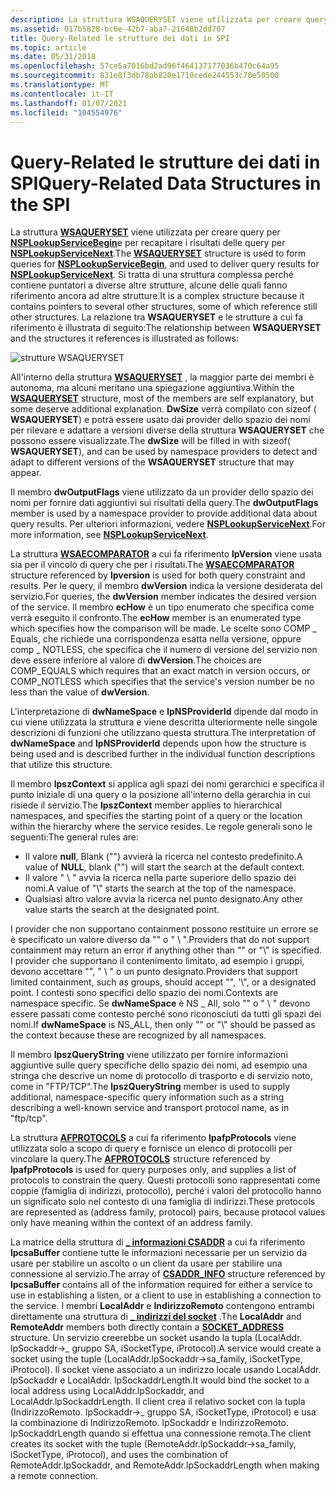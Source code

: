 ```yaml
---
description: La struttura WSAQUERYSET viene utilizzata per creare query per la funzione NSPLookupServiceBegin e per recapitare i risultati della query per la funzione NSPLookupServiceNext.
ms.assetid: 017b5828-bc6e-42b7-aba7-21648b2dd707
title: Query-Related le strutture dei dati in SPI
ms.topic: article
ms.date: 05/31/2018
ms.openlocfilehash: 57ce5a7016bd2ad96f464137177036b470c64a95
ms.sourcegitcommit: 831e8f3db78ab820e1710cede244553c70e50500
ms.translationtype: MT
ms.contentlocale: it-IT
ms.lasthandoff: 01/07/2021
ms.locfileid: "104554976"
---
```

# <a name="query-related-data-structures-in-the-spi"></a><span data-ttu-id="ba0f5-103">Query-Related le strutture dei dati in SPI</span><span class="sxs-lookup"><span data-stu-id="ba0f5-103">Query-Related Data Structures in the SPI</span></span>

<span data-ttu-id="ba0f5-104">La struttura [**WSAQUERYSET**](/windows/desktop/api/Winsock2/ns-winsock2-wsaquerysetw) viene utilizzata per creare query per [**NSPLookupServiceBegin**](/windows/desktop/api/Ws2spi/nc-ws2spi-lpnsplookupservicebegin)e per recapitare i risultati delle query per [**NSPLookupServiceNext**](/windows/desktop/api/Ws2spi/nc-ws2spi-lpnsplookupservicenext).</span><span class="sxs-lookup"><span data-stu-id="ba0f5-104">The [**WSAQUERYSET**](/windows/desktop/api/Winsock2/ns-winsock2-wsaquerysetw) structure is used to form queries for [**NSPLookupServiceBegin**](/windows/desktop/api/Ws2spi/nc-ws2spi-lpnsplookupservicebegin), and used to deliver query results for [**NSPLookupServiceNext**](/windows/desktop/api/Ws2spi/nc-ws2spi-lpnsplookupservicenext).</span></span> <span data-ttu-id="ba0f5-105">Si tratta di una struttura complessa perché contiene puntatori a diverse altre strutture, alcune delle quali fanno riferimento ancora ad altre strutture.</span><span class="sxs-lookup"><span data-stu-id="ba0f5-105">It is a complex structure because it contains pointers to several other structures, some of which reference still other structures.</span></span> <span data-ttu-id="ba0f5-106">La relazione tra **WSAQUERYSET** e le strutture a cui fa riferimento è illustrata di seguito:</span><span class="sxs-lookup"><span data-stu-id="ba0f5-106">The relationship between **WSAQUERYSET** and the structures it references is illustrated as follows:</span></span>

![strutture WSAQUERYSET](images/ovrvw3-2.png)

<span data-ttu-id="ba0f5-108">All'interno della struttura [**WSAQUERYSET**](/windows/desktop/api/Winsock2/ns-winsock2-wsaquerysetw) , la maggior parte dei membri è autonoma, ma alcuni meritano una spiegazione aggiuntiva.</span><span class="sxs-lookup"><span data-stu-id="ba0f5-108">Within the [**WSAQUERYSET**](/windows/desktop/api/Winsock2/ns-winsock2-wsaquerysetw) structure, most of the members are self explanatory, but some deserve additional explanation.</span></span> <span data-ttu-id="ba0f5-109">**DwSize** verrà compilato con sizeof ( **WSAQUERYSET**) e potrà essere usato dai provider dello spazio dei nomi per rilevare e adattare a versioni diverse della struttura **WSAQUERYSET** che possono essere visualizzate.</span><span class="sxs-lookup"><span data-stu-id="ba0f5-109">The **dwSize** will be filled in with sizeof( **WSAQUERYSET**), and can be used by namespace providers to detect and adapt to different versions of the **WSAQUERYSET** structure that may appear.</span></span>

<span data-ttu-id="ba0f5-110">Il membro **dwOutputFlags** viene utilizzato da un provider dello spazio dei nomi per fornire dati aggiuntivi sui risultati della query.</span><span class="sxs-lookup"><span data-stu-id="ba0f5-110">The **dwOutputFlags** member is used by a namespace provider to provide additional data about query results.</span></span> <span data-ttu-id="ba0f5-111">Per ulteriori informazioni, vedere [**NSPLookupServiceNext**](/windows/desktop/api/Ws2spi/nc-ws2spi-lpnsplookupservicenext).</span><span class="sxs-lookup"><span data-stu-id="ba0f5-111">For more information, see [**NSPLookupServiceNext**](/windows/desktop/api/Ws2spi/nc-ws2spi-lpnsplookupservicenext).</span></span>

<span data-ttu-id="ba0f5-112">La struttura [**WSAECOMPARATOR**](/windows/desktop/api/Winsock2/ne-winsock2-wsaecomparator) a cui fa riferimento **lpVersion** viene usata sia per il vincolo di query che per i risultati.</span><span class="sxs-lookup"><span data-stu-id="ba0f5-112">The [**WSAECOMPARATOR**](/windows/desktop/api/Winsock2/ne-winsock2-wsaecomparator) structure referenced by **lpversion** is used for both query constraint and results.</span></span> <span data-ttu-id="ba0f5-113">Per le query, il membro **dwVersion** indica la versione desiderata del servizio.</span><span class="sxs-lookup"><span data-stu-id="ba0f5-113">For queries, the **dwVersion** member indicates the desired version of the service.</span></span> <span data-ttu-id="ba0f5-114">Il membro **ecHow** è un tipo enumerato che specifica come verrà eseguito il confronto.</span><span class="sxs-lookup"><span data-stu-id="ba0f5-114">The **ecHow** member is an enumerated type which specifies how the comparison will be made.</span></span> <span data-ttu-id="ba0f5-115">Le scelte sono COMP \_ Equals, che richiede una corrispondenza esatta nella versione, oppure comp \_ NOTLESS, che specifica che il numero di versione del servizio non deve essere inferiore al valore di **dwVersion**.</span><span class="sxs-lookup"><span data-stu-id="ba0f5-115">The choices are COMP\_EQUALS which requires that an exact match in version occurs, or COMP\_NOTLESS which specifies that the service's version number be no less than the value of **dwVersion**.</span></span>

<span data-ttu-id="ba0f5-116">L'interpretazione di **dwNameSpace** e **lpNSProviderId** dipende dal modo in cui viene utilizzata la struttura e viene descritta ulteriormente nelle singole descrizioni di funzioni che utilizzano questa struttura.</span><span class="sxs-lookup"><span data-stu-id="ba0f5-116">The interpretation of **dwNameSpace** and **lpNSProviderId** depends upon how the structure is being used and is described further in the individual function descriptions that utilize this structure.</span></span>

<span data-ttu-id="ba0f5-117">Il membro **lpszContext** si applica agli spazi dei nomi gerarchici e specifica il punto iniziale di una query o la posizione all'interno della gerarchia in cui risiede il servizio.</span><span class="sxs-lookup"><span data-stu-id="ba0f5-117">The **lpszContext** member applies to hierarchical namespaces, and specifies the starting point of a query or the location within the hierarchy where the service resides.</span></span> <span data-ttu-id="ba0f5-118">Le regole generali sono le seguenti:</span><span class="sxs-lookup"><span data-stu-id="ba0f5-118">The general rules are:</span></span>

-   <span data-ttu-id="ba0f5-119">Il valore **null**, Blank ("") avvierà la ricerca nel contesto predefinito.</span><span class="sxs-lookup"><span data-stu-id="ba0f5-119">A value of **NULL**, blank ("") will start the search at the default context.</span></span>
-   <span data-ttu-id="ba0f5-120">Il valore " \\ " avvia la ricerca nella parte superiore dello spazio dei nomi.</span><span class="sxs-lookup"><span data-stu-id="ba0f5-120">A value of "\\" starts the search at the top of the namespace.</span></span>
-   <span data-ttu-id="ba0f5-121">Qualsiasi altro valore avvia la ricerca nel punto designato.</span><span class="sxs-lookup"><span data-stu-id="ba0f5-121">Any other value starts the search at the designated point.</span></span>

<span data-ttu-id="ba0f5-122">I provider che non supportano containment possono restituire un errore se è specificato un valore diverso da "" o " \\ ".</span><span class="sxs-lookup"><span data-stu-id="ba0f5-122">Providers that do not support containment may return an error if anything other than "" or "\\" is specified.</span></span> <span data-ttu-id="ba0f5-123">I provider che supportano il contenimento limitato, ad esempio i gruppi, devono accettare "", " \\ " o un punto designato.</span><span class="sxs-lookup"><span data-stu-id="ba0f5-123">Providers that support limited containment, such as groups, should accept "", '\\", or a designated point.</span></span> <span data-ttu-id="ba0f5-124">I contesti sono specifici dello spazio dei nomi.</span><span class="sxs-lookup"><span data-stu-id="ba0f5-124">Contexts are namespace specific.</span></span> <span data-ttu-id="ba0f5-125">Se **dwNameSpace** è NS \_ All, solo "" o " \\ " devono essere passati come contesto perché sono riconosciuti da tutti gli spazi dei nomi.</span><span class="sxs-lookup"><span data-stu-id="ba0f5-125">If **dwNameSpace** is NS\_ALL, then only "" or "\\" should be passed as the context because these are recognized by all namespaces.</span></span>

<span data-ttu-id="ba0f5-126">Il membro **lpszQueryString** viene utilizzato per fornire informazioni aggiuntive sulle query specifiche dello spazio dei nomi, ad esempio una stringa che descrive un nome di protocollo di trasporto e di servizio noto, come in "FTP/TCP".</span><span class="sxs-lookup"><span data-stu-id="ba0f5-126">The **lpszQueryString** member is used to supply additional, namespace-specific query information such as a string describing a well-known service and transport protocol name, as in "ftp/tcp".</span></span>

<span data-ttu-id="ba0f5-127">La struttura [**AFPROTOCOLS**](/windows/desktop/api/Winsock2/ns-winsock2-afprotocols) a cui fa riferimento **lpafpProtocols** viene utilizzata solo a scopo di query e fornisce un elenco di protocolli per vincolare la query.</span><span class="sxs-lookup"><span data-stu-id="ba0f5-127">The [**AFPROTOCOLS**](/windows/desktop/api/Winsock2/ns-winsock2-afprotocols) structure referenced by **lpafpProtocols** is used for query purposes only, and supplies a list of protocols to constrain the query.</span></span> <span data-ttu-id="ba0f5-128">Questi protocolli sono rappresentati come coppie (famiglia di indirizzi, protocollo), perché i valori del protocollo hanno un significato solo nel contesto di una famiglia di indirizzi.</span><span class="sxs-lookup"><span data-stu-id="ba0f5-128">These protocols are represented as (address family, protocol) pairs, because protocol values only have meaning within the context of an address family.</span></span>

<span data-ttu-id="ba0f5-129">La matrice della struttura di [**\_ informazioni CSADDR**](/windows/win32/api/ws2def/ns-ws2def-csaddr_info) a cui fa riferimento **lpcsaBuffer** contiene tutte le informazioni necessarie per un servizio da usare per stabilire un ascolto o un client da usare per stabilire una connessione al servizio.</span><span class="sxs-lookup"><span data-stu-id="ba0f5-129">The array of [**CSADDR\_INFO**](/windows/win32/api/ws2def/ns-ws2def-csaddr_info) structure referenced by **lpcsaBuffer** contains all of the information required for either a service to use in establishing a listen, or a client to use in establishing a connection to the service.</span></span> <span data-ttu-id="ba0f5-130">I membri **LocalAddr** e **IndirizzoRemoto** contengono entrambi direttamente una struttura di [**\_ indirizzi del socket**](/windows/desktop/api/Ws2def/ns-ws2def-socket_address) .</span><span class="sxs-lookup"><span data-stu-id="ba0f5-130">The **LocalAddr** and **RemoteAddr** members both directly contain a [**SOCKET\_ADDRESS**](/windows/desktop/api/Ws2def/ns-ws2def-socket_address) structure.</span></span> <span data-ttu-id="ba0f5-131">Un servizio creerebbe un socket usando la tupla (LocalAddr. lpSockaddr->\_ gruppo SA, iSocketType, iProtocol).</span><span class="sxs-lookup"><span data-stu-id="ba0f5-131">A service would create a socket using the tuple (LocalAddr.lpSockaddr->sa\_family, iSocketType, iProtocol).</span></span> <span data-ttu-id="ba0f5-132">Il socket viene associato a un indirizzo locale usando LocalAddr. lpSockaddr e LocalAddr. lpSockaddrLength.</span><span class="sxs-lookup"><span data-stu-id="ba0f5-132">It would bind the socket to a local address using LocalAddr.lpSockaddr, and LocalAddr.lpSockaddrLength.</span></span> <span data-ttu-id="ba0f5-133">Il client crea il relativo socket con la tupla (IndirizzoRemoto. lpSockaddr->\_ gruppo SA, iSocketType, iProtocol) e usa la combinazione di IndirizzoRemoto. lpSockaddr e IndirizzoRemoto. lpSockaddrLength quando si effettua una connessione remota.</span><span class="sxs-lookup"><span data-stu-id="ba0f5-133">The client creates its socket with the tuple (RemoteAddr.lpSockaddr->sa\_family, iSocketType, iProtocol), and uses the combination of RemoteAddr.lpSockaddr, and RemoteAddr.lpSockaddrLength when making a remote connection.</span></span>

 

 
